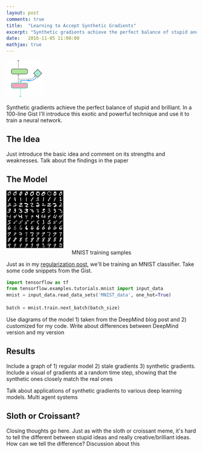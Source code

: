 ```yaml
---
layout: post
comments: true
title:  "Learning to Accept Synthetic Gradients"
excerpt: "Synthetic gradients achieve the perfect balance of stupid and brilliant. In a 100-line Gist I'll introduce this exotic and powerful technique and use it to train a neural network."
date:   2016-11-05 11:00:00
mathjax: true
---
```


<div class="imgcap_noborder">
	<img src="/assets/papers/synthgrad.png" width="20%">
</div>

Synthetic gradients achieve the perfect balance of stupid and brilliant. In a 100-line Gist I'll introduce this exotic and powerful technique and use it to train a neural network.

## The Idea

Just introduce the basic idea and comment on its strengths and weaknesses. Talk about the findings in the paper

## The Model

<div class="imgcap">
	<img src="/assets/regularization/mnist.png" width="30%">
	<div class="thecap" style="text-align:center">MNIST training samples</div>
</div>

Just as in my [regularization post](https://greydanus.github.io/2016/09/05/regularization/), we'll be training an MNIST classifier. Take some code snippets from the Gist. 

```python
import tensorflow as tf
from tensorflow.examples.tutorials.mnist import input_data
mnist = input_data.read_data_sets('MNIST_data', one_hot=True)

batch = mnist.train.next_batch(batch_size)
```

Use diagrams of the model 1) taken from the DeepMind blog post and 2) customized for my code. Write about differences between DeepMind version and my version


## Results

Include a graph of 1) regular model 2) stale gradients 3) synthetic gradients. Include a visual of gradients at a random time step, showing that the synthetic ones closely match the real ones

Talk about applications of synthetic gradients to various deep learning models. Multi agent systems


## Sloth or Croissant?

Closing thoughts go here. Just as with the sloth or croissant meme, it's hard to tell the different between stupid ideas and really creative/brilliant ideas. How can we tell the difference? Discussion about this